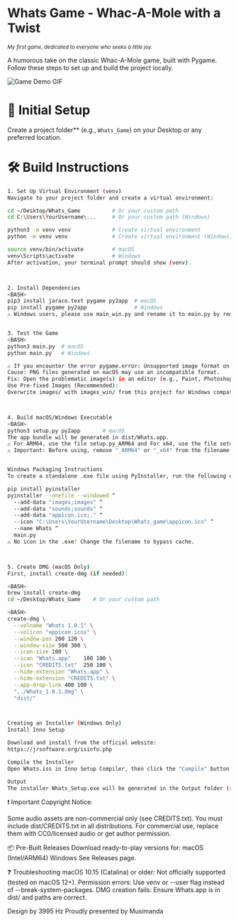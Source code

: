 # Whats Game - Whac-A-Mole with a Twist
<sub>*My first game, dedicated to everyone who seeks a little joy.*</sub>

A humorous take on the classic Whac-A-Mole game, built with Pygame.  
Follow these steps to set up and build the project locally.

![Game Demo GIF](Demo/Whats_demo.gif)


# 📂 Initial Setup
Create a project folder** (e.g., `Whats_Game`) on your Desktop or any preferred location.  


# 🛠️ Build Instructions
```bash
1. Set Up Virtual Environment (venv)
Navigate to your project folder and create a virtual environment:

cd ~/Desktop/Whats_Game          # Or your custom path
cd C:\Users\YourUsername\...     # Or your custom path (Windows)

python3 -m venv venv             # Create virtual environment
python -m venv venv              # Create virtual environment (Windows)

source venv/bin/activate         # macOS
venv\Scripts\activate            # Windows
After activation, your terminal prompt should show (venv).



2. Install Dependencies
<BASH>
pip3 install jaraco.text pygame py2app  # macOS
pip install pygame py2app               # Windows
⚠️ Windows users, please use main_win.py and rename it to main.py by removing the _win suffix.


3. Test the Game
<BASH>
python3 main.py  # macOS
python main.py   # Windows

⚠️ If you encounter the error pygame.error: Unsupported image format on Windows:
Cause: PNG files generated on macOS may use an incompatible format.
Fix: Open the problematic image(s) in an editor (e.g., Paint, Photoshop, GIMP) and re-save them as PNG.
Use Pre-fixed Images (Recommended):
Overwrite images/ with images_win/ from this project for Windows compatibility.



4. Build macOS/Windows Executable
<BASH>
python3 setup.py py2app       # macOS
The app bundle will be generated in dist/Whats.app.
⚠️ For ARM64, use the file setup.py_ARM64 and For x64, use the file setup.py_x64.
⚠️ Important: Before using, remove "_ARM64" or "_x64" from the filename, keeping only setup.py


Windows Packaging Instructions
To create a standalone .exe file using PyInstaller, run the following command in Command Prompt:

pip install pyinstaller
pyinstaller --onefile --windowed ^
  --add-data "images;images" ^
  --add-data "sounds;sounds" ^
  --add-data "appicon.ico;." ^
  --icon "C:\Users\YourUsername\Desktop\Whats_game\appicon.ico" ^
  --name Whats ^
  main.py
⚠️ No icon in the .exe? Change the filename to bypass cache.



5. Create DMG (macOS Only)
First, install create-dmg (if needed):

<BASH>
brew install create-dmg
cd ~/Desktop/Whats_Game    # Or your custom path

<BASH>
create-dmg \
  --volname "Whats 1.0.1" \
  --volicon "appicon.icns" \
  --window-pos 200 120 \
  --window-size 500 300 \
  --icon-size 100 \
  --icon "Whats.app"    100 100 \
  --icon "CREDITS.txt"  250 100 \
  --hide-extension "Whats.app" \
  --hide-extension "CREDITS.txt" \
  --app-drop-link 400 100 \
  "../Whats_1.0.1.dmg" \
  "dist/"



Creating an Installer (Windows Only)
Install Inno Setup

Download and install from the official website:
https://jrsoftware.org/isinfo.php

Compile the Installer
Open Whats.iss in Inno Setup Compiler, then click the "Compile" button.

Output
The installer Whats_Setup.exe will be generated in the Output folder (same directory as the script).

```
❗ Important Copyright Notice:

Some audio assets are non-commercial only (see CREDITS.txt).
You must include dist/CREDITS.txt in all distributions.
For commercial use, replace them with CC0/licensed audio or get author permission.

📦 Pre-Built Releases
Download ready-to-play versions for:
macOS (Intel/ARM64)
Windows
See Releases page.

❓ Troubleshooting
macOS 10.15 (Catalina) or older: Not officially supported (tested on macOS 12+).
Permission errors: Use venv or --user flag instead of --break-system-packages.
DMG creation fails: Ensure Whats.app is in dist/ and paths are correct.


Design by 3995 Hz
Proudly presented by Musimanda
